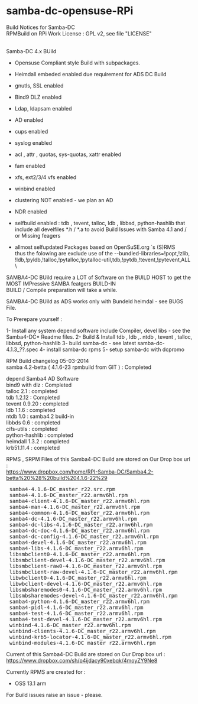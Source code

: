 samba-dc-opensuse-RPi
=====================


Build Notices for Samba-DC    
RPMBuild on RPi 
Work License : GPL v2, see file "LICENSE"<br>
<br>

Samba-DC 4.x BUild 

- Opensuse Compliant style Build with subpackages.<br>
-  Heimdall embeded enabled due requirement for ADS DC Build <br>
-  gnutls, SSL  enabled<br>
-  Bind9  DLZ enabled<br>
-  Ldap, ldapsam enabled<br>
-  AD enabled<br>
-  cups enabled
-  syslog enabled
-  acl , attr , quotas, sys-quotas, xattr  enabled
-  fam enabled
-  xfs, ext2/3/4 vfs enabled
-  winbind enabled
-  clustering NOT  enabled - we plan an AD 
-  NDR enabled
-  selfbuild enabled : tdb ,  tevent,  talloc, ldb , libbsd, python-hashlib
   that include all develfiles  *.h / *.a to avoid Build Issues with Samba 4.1 and / or Missing feagers<br>

- allmost selfupdated Packages based on OpenSuSE.org ´s (S)RMS <br>
  thus the folowing are exclude use of the      --bundled-libraries=!popt,!zlib, <br> !ldb,!pyldb,!talloc,!pytalloc,!pytalloc-util,tdb,!pytdb,!tevent,!pytevent,ALL \ <br>


 SAMBA4-DC  BUild require a LOT of Software on the BUILD HOST to get the MOST IMPressive SAMBA featgers BUILD-IN  <br>
 BUILD / Compile preparation will take a while. <br>

   SAMBA4-DC  BUild as ADS works only with Bundeld heimdal - see BUGS File. <br>


To Prerepare yourself : <br>

 1- Install any system depend software include Compiler, devel libs - see the Samba4-DC*  Readme files.
 2- Build & Install tdb , ldb ,. ntdb , tevent , talloc, libbsd, python-hashlib
 3- build samba-dc  - see latest samba-dc-4.1.3_??.spec
 4- install samba-dc rpms
 5- setup samba-dc with dcpromo
 
 
 
 RPM Build changelog 05-03-2014 <br>
 samba 4.2-betta ( 4.1.6-23 rpmbuild from GIT )    : Completed <br>
 
 depend Samba4  AD Software <br>
 bind9  with dlz                                   : Completed <br>
 talloc 2.1                                        : completed <br>
 tdb 1.2.12                                        : Completed <br>
 tevent 0.9.20                                     : completed <br>
 ldb 1.1.6                                         : completed <br>
 ntdb 1.0                                          : samba4.2 build-in <br>
 libbds 0.6                                        : completed <br>
 cifs-utils                                        : completed <br>
 python-hashlib                                   : completed <br>
 heimdall 1.3.2                                    : completed <br>
 krb51.11.4                                        : completed <br>
 
 RPMS , SRPM Files   of this Samba4-DC Build  are stored on Our Drop box url :  <br>
 https://www.dropbox.com/home/RPI-Samba-DC/Samba4.2-betta%20%28%20build%204.1.6-22%29 <br>
 
 
 <pre>
 samba4-4.1.6-DC_master_r22.src.rpm
 samba4-4.1.6-DC_master_r22.armv6hl.rpm
 samba4-client-4.1.6-DC_master_r22.armv6hl.rpm
 samba4-man-4.1.6-DC_master_r22.armv6hl.rpm
 samba4-common-4.1.6-DC_master_r22.armv6hl.rpm
 samba4-dc-4.1.6-DC_master_r22.armv6hl.rpm
 samba4-dc-libs-4.1.6-DC_master_r22.armv6hl.rpm
 samba4-dc-doc-4.1.6-DC_master_r22.armv6hl.rpm
 samba4-dc-config-4.1.6-DC_master_r22.armv6hl.rpm
 samba4-devel-4.1.6-DC_master_r22.armv6hl.rpm
 samba4-libs-4.1.6-DC_master_r22.armv6hl.rpm
 libsmbclient0-4.1.6-DC_master_r22.armv6hl.rpm
 libsmbclient-devel-4.1.6-DC_master_r22.armv6hl.rpm
 libsmbclient-raw0-4.1.6-DC_master_r22.armv6hl.rpm
 libsmbclient-raw-devel-4.1.6-DC_master_r22.armv6hl.rpm
 libwbclient0-4.1.6-DC_master_r22.armv6hl.rpm
 libwbclient-devel-4.1.6-DC_master_r22.armv6hl.rpm
 libsmbsharemodes0-4.1.6-DC_master_r22.armv6hl.rpm
 libsmbsharemodes-devel-4.1.6-DC_master_r22.armv6hl.rpm
 samba4-python-4.1.6-DC_master_r22.armv6hl.rpm
 samba4-pidl-4.1.6-DC_master_r22.armv6hl.rpm
 samba4-test-4.1.6-DC_master_r22.armv6hl.rpm
 samba4-test-devel-4.1.6-DC_master_r22.armv6hl.rpm
 winbind-4.1.6-DC_master_r22.armv6hl.rpm
 winbind-clients-4.1.6-DC_master_r22.armv6hl.rpm
 winbind-krb5-locator-4.1.6-DC_master_r22.armv6hl.rpm
 winbind-modules-4.1.6-DC_master_r22.armv6hl.rpm
</pre>
 
 
 
Current of this Samba4-DC Build  are stored on Our Drop box url : https://www.dropbox.com/sh/p4ijdacy90xebqk/4moyZY9Ne8


Currently RPMS are created for : 
 -  OSS 13.1 arm 


 
 For Build issues raise an issue - please.
 
